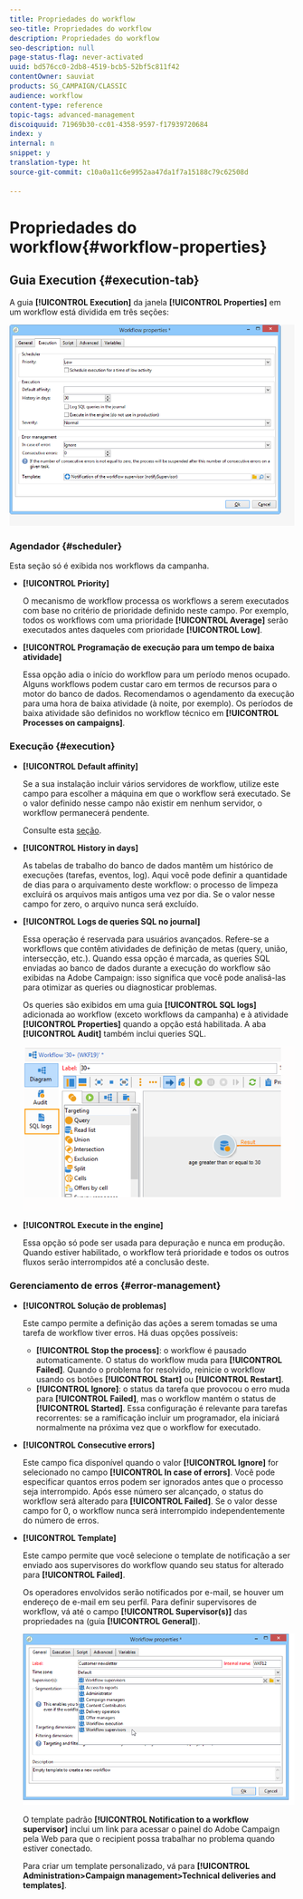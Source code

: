 ```yaml
---
title: Propriedades do workflow
seo-title: Propriedades do workflow
description: Propriedades do workflow
seo-description: null
page-status-flag: never-activated
uuid: bd576cc0-2db8-4519-bcb5-52bf5c811f42
contentOwner: sauviat
products: SG_CAMPAIGN/CLASSIC
audience: workflow
content-type: reference
topic-tags: advanced-management
discoiquuid: 71969b30-cc01-4358-9597-f17939720684
index: y
internal: n
snippet: y
translation-type: ht
source-git-commit: c10a0a11c6e9952aa47da1f7a15188c79c62508d

---
```



# Propriedades do workflow{#workflow-properties}

## Guia Execution {#execution-tab}

A guia **[!UICONTROL Execution]** da janela **[!UICONTROL Properties]** em um workflow está dividida em três seções:

![](assets/wf_execution_tab.png)

### Agendador {#scheduler}

Esta seção só é exibida nos workflows da campanha.

* **[!UICONTROL Priority]**

   O mecanismo de workflow processa os workflows a serem executados com base no critério de prioridade definido neste campo. Por exemplo, todos os workflows com uma prioridade **[!UICONTROL Average]** serão executados antes daqueles com prioridade **[!UICONTROL Low]**.

* **[!UICONTROL Programação de execução para um tempo de baixa atividade]**

   Essa opção adia o início do workflow para um período menos ocupado. Alguns workflows podem custar caro em termos de recursos para o motor do banco de dados. Recomendamos o agendamento da execução para uma hora de baixa atividade (à noite, por exemplo). Os períodos de baixa atividade são definidos no workflow técnico em **[!UICONTROL Processes on campaigns]**.

### Execução {#execution}

* **[!UICONTROL Default affinity]**

   Se a sua instalação incluir vários servidores de workflow, utilize este campo para escolher a máquina em que o workflow será executado. Se o valor definido nesse campo não existir em nenhum servidor, o workflow permanecerá pendente.

   Consulte esta [seção](../../installation/using/configuring-campaign-server.md#high-availability-workflows-and-affinities).

* **[!UICONTROL History in days]**

   As tabelas de trabalho do banco de dados mantêm um histórico de execuções (tarefas, eventos, log). Aqui você pode definir a quantidade de dias para o arquivamento deste workflow: o processo de limpeza excluirá os arquivos mais antigos uma vez por dia. Se o valor nesse campo for zero, o arquivo nunca será excluído.

* **[!UICONTROL Logs de queries SQL no journal]**

   Essa operação é reservada para usuários avançados. Refere-se a workflows que contêm atividades de definição de metas (query, união, intersecção, etc.). Quando essa opção é marcada, as queries SQL enviadas ao banco de dados durante a execução do workflow são exibidas na Adobe Campaign: isso significa que você pode analisá-las para otimizar as queries ou diagnosticar problemas.

   Os queries são exibidos em uma guia **[!UICONTROL SQL logs]** adicionada ao workflow (exceto workflows da campanha) e à atividade **[!UICONTROL Properties]** quando a opção está habilitada. A aba **[!UICONTROL Audit]** também inclui queries SQL.

   ![](assets/wf_tab_log_sql.png)

* **[!UICONTROL Execute in the engine]**

   Essa opção só pode ser usada para depuração e nunca em produção. Quando estiver habilitado, o workflow terá prioridade e todos os outros fluxos serão interrompidos até a conclusão deste.

### Gerenciamento de erros {#error-management}

* **[!UICONTROL Solução de problemas]**

   Este campo permite a definição das ações a serem tomadas se uma tarefa de workflow tiver erros. Há duas opções possíveis:

   * **[!UICONTROL Stop the process]**: o workflow é pausado automaticamente. O status do workflow muda para **[!UICONTROL Failed]**. Quando o problema for resolvido, reinicie o workflow usando os botões **[!UICONTROL Start]** ou **[!UICONTROL Restart]**.
   * **[!UICONTROL Ignore]**: o status da tarefa que provocou o erro muda para **[!UICONTROL Failed]**, mas o workflow mantém o status de **[!UICONTROL Started]**. Essa configuração é relevante para tarefas recorrentes: se a ramificação incluir um programador, ela iniciará normalmente na próxima vez que o workflow for executado.

* **[!UICONTROL Consecutive errors]**

   Este campo fica disponível quando o valor **[!UICONTROL Ignore]** for selecionado no campo **[!UICONTROL In case of errors]**. Você pode especificar quantos erros podem ser ignorados antes que o processo seja interrompido. Após esse número ser alcançado, o status do workflow será alterado para **[!UICONTROL Failed]**. Se o valor desse campo for 0, o workflow nunca será interrompido independentemente do número de erros.

* **[!UICONTROL Template]**

   Este campo permite que você selecione o template de notificação a ser enviado aos supervisores do workflow quando seu status for alterado para **[!UICONTROL Failed]**.

   Os operadores envolvidos serão notificados por e-mail, se houver um endereço de e-mail em seu perfil. Para definir supervisores de workflow, vá até o campo **[!UICONTROL Supervisor(s)]** das propriedades na (guia **[!UICONTROL General]**).

   ![](assets/wf-properties_select-supervisors.png)

   O template padrão **[!UICONTROL Notification to a workflow supervisor]** inclui um link para acessar o painel do Adobe Campaign pela Web para que o recipient possa trabalhar no problema quando estiver conectado.

   Para criar um template personalizado, vá para **[!UICONTROL Administration>Campaign management>Technical deliveries and templates]**.

